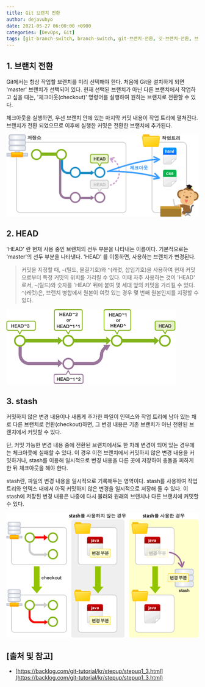 ```yaml
---
title: Git 브랜치 전환
author: dejavuhyo
date: 2021-05-27 06:00:00 +0900
categories: [DevOps, Git]
tags: [git-branch-switch, branch-switch, git-브랜치-전환, 깃-브랜치-전환, 브랜치-전환]
---
```


## 1. 브랜치 전환
Git에서는 항상 작업할 브랜치를 미리 선택해야 한다. 처음에 Git을 설치하게 되면 'master' 브랜치가 선택되어 있다. 현재 선택된 브랜치가 아닌 다른 브랜치에서 작업하고 싶을 때는, '체크아웃(checkout)' 명령어를 실행하여 원하는 브랜치로 전환할 수 있다.

체크아웃을 실행하면, 우선 브랜치 안에 있는 마지막 커밋 내용이 작업 트리에 펼쳐진다. 브랜치가 전환 되었으므로 이후에 실행한 커밋은 전환한 브랜치에 추가된다.

![switch-branch](/assets/img/2021-05-27-switch-git-branch/switch-branch.png)

## 2. HEAD
'HEAD' 란 현재 사용 중인 브랜치의 선두 부분을 나타내는 이름이다. 기본적으로는 'master'의 선두 부분을 나타낸다. 'HEAD' 를 이동하면, 사용하는 브랜치가 변경된다.

> 커밋을 지정할 때, `~`(틸드, 물결기호)와 `^`(캐럿, 삽입기호)을 사용하여 현재 커밋으로부터 특정 커밋의 위치를 가리킬 수 있다. 이때 자주 사용하는 것이 'HEAD' 로서, `~`(틸드)와 숫자를 'HEAD' 뒤에 붙여 몇 세대 앞의 커밋을 가리킬 수 있다. `^`(캐럿)은, 브랜치 병합에서 원본이 여럿 있는 경우 몇 번째 원본인지를 지정할 수 있다.

![head](/assets/img/2021-05-27-switch-git-branch/head.png)

## 3. stash
커밋하지 않은 변경 내용이나 새롭게 추가한 파일이 인덱스와 작업 트리에 남아 있는 채로 다른 브랜치로 전환(checkout)하면, 그 변경 내용은 기존 브랜치가 아닌 전환된 브랜치에서 커밋할 수 있다.

단, 커밋 가능한 변경 내용 중에 전환된 브랜치에서도 한 차례 변경이 되어 있는 경우에는 체크아웃에 실패할 수 있다. 이 경우 이전 브랜치에서 커밋하지 않은 변경 내용을 커밋하거나, stash를 이용해 일시적으로 변경 내용을 다른 곳에 저장하여 충돌을 피하게 한 뒤 체크아웃을 해야 한다.

stash란, 파일의 변경 내용을 일시적으로 기록해두는 영역이다. stash를 사용하여 작업 트리와 인덱스 내에서 아직 커밋하지 않은 변경을 일시적으로 저장해 둘 수 있다. 이 stash에 저장된 변경 내용은 나중에 다시 불러와 원래의 브랜치나 다른 브랜치에 커밋할 수 있다.

![stash](/assets/img/2021-05-27-switch-git-branch/stash.png)

## [출처 및 참고]
* [https://backlog.com/git-tutorial/kr/stepup/stepup1_3.html](https://backlog.com/git-tutorial/kr/stepup/stepup1_3.html)
